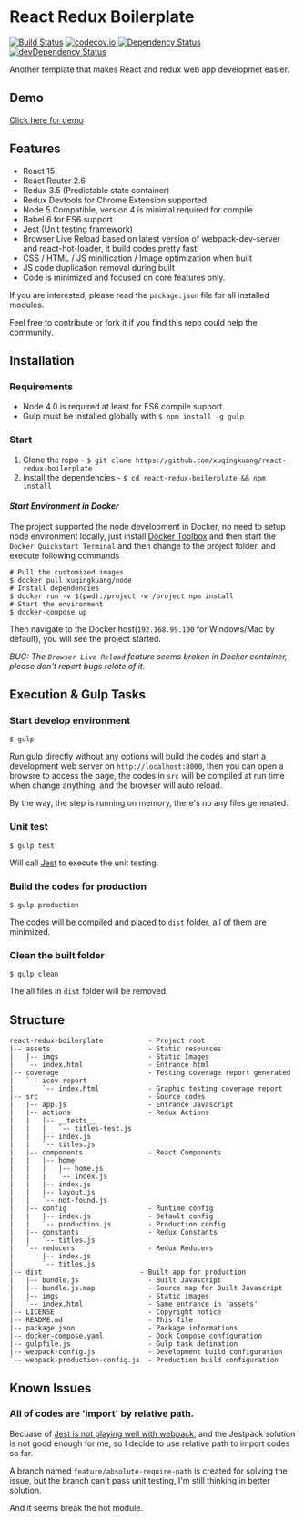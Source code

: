 # React Redux Boilerplate

[![Build Status](https://travis-ci.org/xuqingkuang/react-redux-boilerplate.svg?branch=master)](https://travis-ci.org/xuqingkuang/react-redux-boilerplate)
[![codecov.io](https://codecov.io/github/xuqingkuang/react-redux-boilerplate/coverage.svg?branch=master)](https://codecov.io/github/xuqingkuang/react-redux-boilerplate?branch=master)
[![Dependency Status](https://david-dm.org/xuqingkuang/react-redux-boilerplate.svg)](https://david-dm.org/xuqingkuang/react-redux-boilerplate)
[![devDependency Status](https://david-dm.org/xuqingkuang/react-redux-boilerplate/dev-status.svg)](https://david-dm.org/xuqingkuang/react-redux-boilerplate#info=devDependencies)

Another template that makes React and redux web app developmet easier.

## Demo

[Click here for demo](http://xuqingkuang.github.io/react-redux-boilerplate)

## Features

* React 15
* React Router 2.6
* Redux 3.5 (Predictable state container)
* Redux Devtools for Chrome Extension supported
* Node 5 Compatible, version 4 is minimal required for compile
* Babel 6 for ES6 support
* Jest (Unit testing framework)
* Browser Live Reload based on latest version of webpack-dev-server and react-hot-loader, it build codes pretty fast!
* CSS / HTML / JS minification / Image optimization when built
* JS code duplication removal during built
* Code is minimized and focused on core features only.

If you are interested, please read the `package.json` file for all installed modules.

Feel free to contribute or fork it if you find this repo could help the community.

## Installation

### Requirements

* Node 4.0 is required at least for ES6 compile support.
* Gulp must be installed globally with `$ npm install -g gulp`

### Start

1. Clone the repo - `$ git clone https://github.com/xuqingkuang/react-redux-boilerplate`
2. Install the dependencies - `$ cd react-redux-boilerplate && npm install`

#### *Start Environment in Docker*

The project supported the node development in Docker, no need to setup node
environment locally, just install [Docker Toolbox](https://www.docker.com/products/docker-toolbox)
and then start the `Docker Quickstart Terminal` and then change to the project
folder. and execute following commands

    # Pull the customized images
    $ docker pull xuqingkuang/node
    # Install dependencies
    $ docker run -v $(pwd):/project -w /project npm install
    # Start the environment
    $ docker-compose up

Then navigate to the Docker host(`192.168.99.100` for Windows/Mac by default),
you will see the project started.

*BUG: The `Browser Live Reload` feature seems broken in Docker container, please
don't report bugs relate of it.*

## Execution & Gulp Tasks

### Start develop environment

    $ gulp

Run gulp directly without any options will build the codes and start a
development web server on `http://localhost:8000`, then you can open a browsre to
access the page, the codes in `src` will be compiled at run time when change
anything, and the browser will auto reload.

By the way, the step is running on memory, there's no any files generated.

### Unit test

    $ gulp test

Will call [Jest](http://facebook.github.io/jest) to execute the unit testing.

### Build the codes for production

    $ gulp production

The codes will be compiled and placed to `dist` folder, all of them are
minimized.

###  Clean the built folder

    $ gulp clean

The all files in `dist` folder will be removed.

## Structure

    react-redux-boilerplate           - Project root
    |-- assets                        - Static resources
    |   |-- imgs                      - Static Images
    |   `-- index.html                - Entrance html
    |-- coverage                      - Testing coverage report generated
    |   `-- icov-report
    |       `-- index.html            - Graphic testing coverage report
    |-- src                           - Source codes
    |   |-- app.js                    - Entrance Javascript
    |   |-- actions                   - Redux Actions
    |   |   |-- __tests__
    |   |   |   `-- titles-test.js
    |   |   |-- index.js
    |   |   `-- titles.js
    |   |-- components                - React Components
    |   |   |-- home
    |   |   |   |-- home.js
    |   |   |   `-- index.js
    |   |   |-- index.js
    |   |   |-- layout.js
    |   |   `-- not-found.js
    |   |-- config                    - Runtime config
    |   |   |-- index.js              - Default config
    |   |   `-- production.js         - Production config
    |   |-- constants                 - Redux Constants
    |   |   `-- titles.js
    |   `-- reducers                  - Redux Reducers
    |       |-- index.js
    |       `-- titles.js
    |-- dist                        - Built app for production
    |   |-- bundle.js                 - Built Javascript
    |   |-- bundle.js.map             - Source map for Built Javascript
    |   |-- imgs                      - Static images
    |   `-- index.html                - Same entrance in 'assets'
    |-- LICENSE                       - Copyright notice
    |-- README.md                     - This file
    |-- package.json                  - Package informations
    |-- docker-compose.yaml           - Dock Compose configuration
    |-- gulpfile.js                   - Gulp task defination
    |-- webpack-config.js             - Development build configuration
    `-- webpack-production-config.js  - Production build configuration

## Known Issues

### All of codes are 'import' by relative path.

Becuase of [Jest is not playing well with webpack](http://stackoverflow.com/questions/31547587/testing-webpack-built-react-components-with-jest),
and the Jestpack solution is not good enough for me, so I decide to use
relative path to import codes so far.

A branch named `feature/absolute-require-path` is created for solving the issue,
but the branch can't pass unit testing, I'm still thinking in better solution.

And it seems break the hot module.
